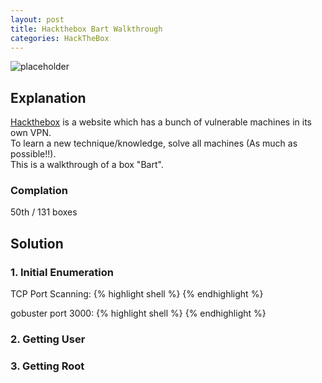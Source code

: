 ```yaml
---
layout: post
title: Hackthebox Bart Walkthrough
categories: HackTheBox
---
```


![placeholder](https://inar1.github.io/public/images/2019-10-08/bart-badge.png)
## Explanation
<a href="https://www.hackthebox.eu">Hackthebox</a> is a website which has a bunch of vulnerable machines in its own VPN.<br>
To learn a new technique/knowledge, solve all machines (As much as possible!!).<br>
This is a walkthrough of a box "Bart".<br>

### Complation
50th / 131 boxes

## Solution
### 1. Initial Enumeration

TCP Port Scanning:
{% highlight shell %}
{% endhighlight %}

gobuster port 3000:
{% highlight shell %}
{% endhighlight %}

### 2. Getting User


### 3. Getting Root



